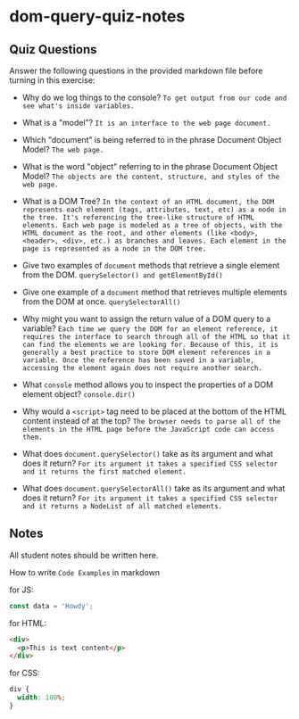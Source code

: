 # dom-query-quiz-notes

## Quiz Questions

Answer the following questions in the provided markdown file before turning in this exercise:

- Why do we log things to the console?
  `To get output from our code and see what's inside variables.`

- What is a "model"?
  `It is an interface to the web page document.`

- Which "document" is being referred to in the phrase Document Object Model?
  `The web page.`

- What is the word "object" referring to in the phrase Document Object Model?
  `The objects are the content, structure, and styles of the web page.`

- What is a DOM Tree?
  `In the context of an HTML document, the DOM represents each element (tags, attributes, text, etc) as a node in the tree. It's referencing the tree-like structure of HTML elements. Each web page is modeled as a tree of objects, with the HTML document as the root, and other elements (like <body>, <header>, <div>, etc.) as branches and leaves. Each element in the page is represented as a node in the DOM tree.`

- Give two examples of `document` methods that retrieve a single element from the DOM.
  `querySelector() and getElementById()`

- Give one example of a `document` method that retrieves multiple elements from the DOM at once.
  `querySelectorAll()`

- Why might you want to assign the return value of a DOM query to a variable?
  `Each time we query the DOM for an element reference, it requires the interface to search through all of the HTML so that it can find the elements we are looking for.
Because of this, it is generally a best practice to store DOM element references in a variable. Once the reference has been saved in a variable, accessing the element again does not require another search.`

- What `console` method allows you to inspect the properties of a DOM element object?
  `console.dir()`

- Why would a `<script>` tag need to be placed at the bottom of the HTML content instead of at the top?
  `The browser needs to parse all of the elements in the HTML page before the JavaScript code can access them.`

- What does `document.querySelector()` take as its argument and what does it return?
  `For its argument it takes a specified CSS selector and it returns the first matched element.`

- What does `document.querySelectorAll()` take as its argument and what does it return?
  `For its argument it takes a specified CSS selector and it returns a NodeList of all matched elements.`

## Notes

All student notes should be written here.

How to write `Code Examples` in markdown

for JS:

```javascript
const data = 'Howdy';
```

for HTML:

```html
<div>
  <p>This is text content</p>
</div>
```

for CSS:

```css
div {
  width: 100%;
}
```
